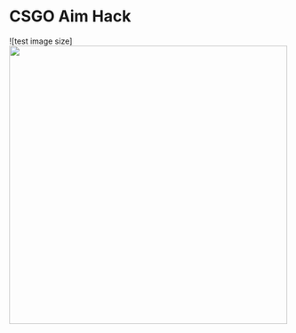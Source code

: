 # CSGO Aim Hack


![test image size]<img src="https://github.com/Lazmann/CSGOHack/blob/main/video.gif" width="500" height="500">
